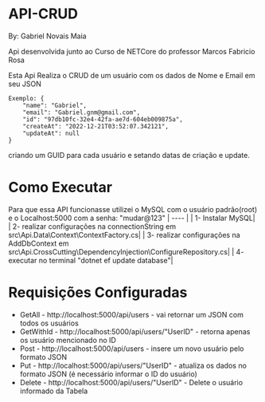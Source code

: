 # API-CRUD

By: Gabriel Novais Maia

Api desenvolvida junto ao Curso de NETCore do professor Marcos Fabricio Rosa

Esta Api Realiza o CRUD de um usuário com os dados de Nome e Email em seu JSON
  
	Exemplo: {
        "name": "Gabriel",
        "email": "Gabriel.gnm@gmail.com",
        "id": "97db10fc-32e4-42fa-ae7d-604eb009875a",
        "createAt": "2022-12-21T03:52:07.342121",
        "updateAt": null
    }
		
 
criando um GUID para cada usuário e setando datas de criação e update.

# Como Executar

Para que essa API funcionasse utilizei o MySQL com o usuário padrão(root) e o Localhost:5000 com a senha: "mudar@123"
  |  ----   |
  | 1- Instalar MySQL|
  | 2- realizar configurações na connectionString em src\Api.Data\Context\ContextFactory.cs|
  | 3- realizar configurações na AddDbContext em src\Api.CrossCutting\DependencyInjection\ConfigureRepository.cs|
  | 4- executar no terminal "dotnet ef update database"|
  
# Requisições Configuradas

  * GetAll - http://localhost:5000/api/users - vai retornar um JSON com todos os usuários
  * GetWithId - http://localhost:5000/api/users/"UserID" - retorna apenas os usuário mencionado no ID
  * Post - http://localhost:5000/api/users - insere um novo usuário pelo formato JSON
  * Put - http://localhost:5000/api/users/"UserID" - atualiza os dados no formato JSON (é necessário informar o ID do usuário)
  * Delete - http://localhost:5000/api/users/"UserID" - Delete o usuário informado da Tabela
